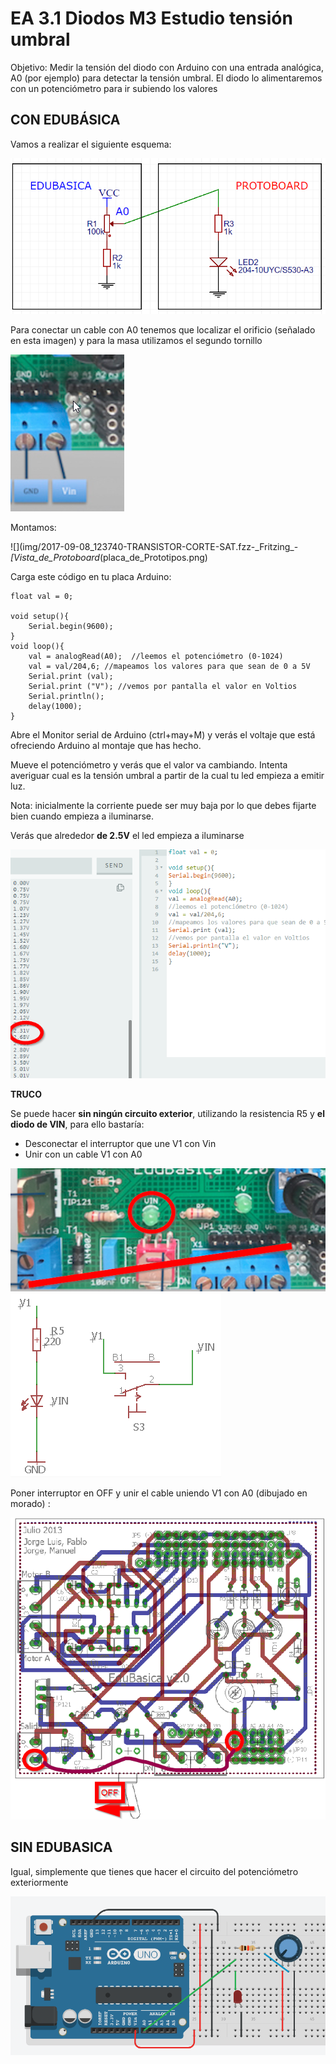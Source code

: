 # EA 3.1 Diodos M3 Estudio tensión umbral

Objetivo: Medir la tensión del diodo con Arduino con una entrada analógica, A0 \(por ejemplo\) para detectar la tensión umbral. El diodo lo alimentaremos con un potenciómetro para ir subiendo los valores

## CON EDUBÁSICA

Vamos a realizar el siguiente esquema:

![](../../../.gitbook/assets/2017-09-08_12_54_01-electronic_circuit_design_-_easyeda.png)

Para conectar un cable con A0 tenemos que localizar el orificio \(señalado en esta imagen\) y para la masa utilizamos el segundo tornillo

![](../../../.gitbook/assets/m3img2.png)

Montamos:

!\[\]\(img/2017-09-08_123740-TRANSISTOR-CORTE-SAT.fzz-\_Fritzing_-_\[Vista\_de\_Protoboard_\(placa\_de\_Prototipos.png\)

Carga este código en tu placa Arduino:

```text
float val = 0;

void setup(){
    Serial.begin(9600);
}
void loop(){
    val = analogRead(A0);  //leemos el potenciómetro (0-1024)
    val = val/204,6; //mapeamos los valores para que sean de 0 a 5V
    Serial.print (val);  
    Serial.print ("V"); //vemos por pantalla el valor en Voltios
    Serial.println();
    delay(1000);
}
```

Abre el Monitor serial de Arduino \(ctrl+may+M\) y verás el voltaje que está ofreciendo Arduino al montaje que has hecho.

Mueve el potenciómetro y verás que el valor va cambiando. Intenta averiguar cual es la tensión umbral a partir de la cual tu led empieza a emitir luz.

Nota: inicialmente la corriente puede ser muy baja por lo que debes fijarte bien cuando empieza a iluminarse.

Verás que alrededor **de 2.5V** el led empieza a iluminarse

![](../../../.gitbook/assets/img3.2.png)

**TRUCO**

Se puede hacer **sin ningún circuito exterior**, utilizando la resistencia R5 y **el diodo de VIN**, para ello bastaría:

* Desconectar el interruptor que une V1 con Vin
* Unir con un cable V1 con A0

![](../../../.gitbook/assets/img5.1.png) ![](../../../.gitbook/assets/img4%20%281%29.png)

Poner interruptor en OFF y unir el cable uniendo V1 con A0 \(dibujado en morado\) :

![](../../../.gitbook/assets/img6.1.png)

## SIN EDUBASICA

Igual, simplemente que tienes que hacer el circuito del potenciómetro exteriormente

![](../../../.gitbook/assets/2018-02-22-10_41_44-circuits-copy-of-base-_-tinkercad.png)

